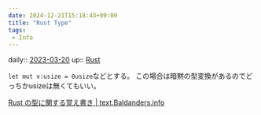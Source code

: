 ```yaml
---
date: 2024-12-21T15:18:43+09:00
title: "Rust Type"
tags:
 - Info
---
```


daily:: [2023-03-20](/Daily_Note/2023-03-20.md)
up:: [Rust](../Bar/Program/Rust.md)

`let mut v:usize = 0usize`などとする。
この場合は暗黙の型変換があるのでどっちかusizeは無くてもいい。

[Rust の型に関する覚え書き | text.Baldanders.info](https://text.baldanders.info/rust-lang/types/)
